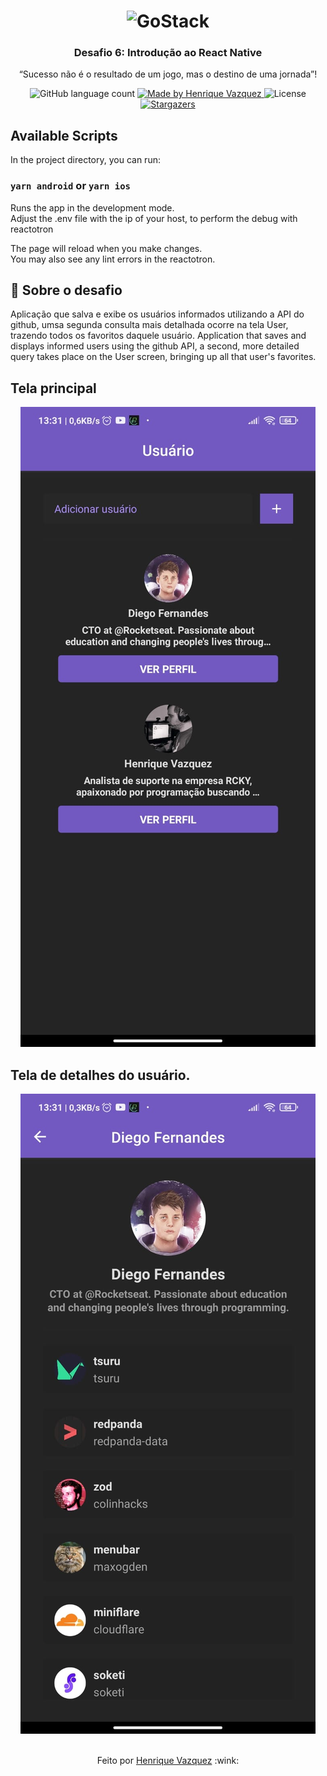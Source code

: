 <h1 align="center">
    <img alt="GoStack" src="https://rocketseat-cdn.s3-sa-east-1.amazonaws.com/bootcamp-header.png" width="200px" />
</h1>

<h3 align="center">
  Desafio 6: Introdução ao React Native
</h3>

<p align="center">“Sucesso não é o resultado de um jogo, mas o destino de uma jornada”!</blockquote>

<p align="center">
  <img alt="GitHub language count" src="https://img.shields.io/github/languages/count/HenriqueVazquez/modulo06Reactnative?color=%2304D361">

  <a href="https://www.linkedin.com/in/henrique-vazquez-11905ab6">
    <img alt="Made by Henrique Vazquez" src="https://img.shields.io/badge/made%20by-HenriqueVazquez-%2304D361">
  </a>

  <img alt="License" src="https://img.shields.io/badge/license-MIT-%2304D361">

  <a href="https://github.com/HenriqueVazquez/modulo06Reactnative/stargazers">
    <img alt="Stargazers" src="https://img.shields.io/github/stars/HenriqueVazquez/modulo06Reactnative?style=social">
  </a>
</p>


## Available Scripts

In the project directory, you can run:

### `yarn android` or  `yarn ios`

Runs the app in the development mode.\
Adjust the .env file with the ip of your host, to perform the debug with reactotron

The page will reload when you make changes.\
You may also see any lint errors in the reactotron.

## :rocket: Sobre o desafio

Aplicação que salva e exibe os usuários informados utilizando a API do github, umsa segunda consulta mais detalhada ocorre na tela User, trazendo todos os favoritos daquele usuário.
Application that saves and displays informed users using the github API, a second, more detailed query takes place on the User screen, bringing up all that user's favorites.

## Tela principal
<div align="center">
<img alt="Main" src="https://github.com/HenriqueVazquez/modulo06Reactnative/blob/main/screenShot/Main.jpeg">
</div>

## Tela de detalhes do usuário.
<div align="center">
<img alt="User" src="https://github.com/HenriqueVazquez/modulo06Reactnative/blob/main/screenShot/User.jpeg">
  </div>
  
  <br>
  
  <p align="center">
Feito por <a href="https://www.linkedin.com/in/henrique-vazquez-11905ab6" target="_blank"> Henrique Vazquez</a> :wink:
  </p>
